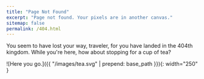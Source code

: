 ```yaml
---
title: "Page Not Found"
excerpt: "Page not found. Your pixels are in another canvas."
sitemap: false
permalink: /404.html
---
```


You seem to have lost your way, traveler, for you have landed in the 404th kingdom. While you're here, how about stopping for a cup of tea?

![Here you go.]({{ "/images/tea.svg" | prepend: base_path }}){: width="250" }

<script type="text/javascript">
  var GOOG_FIXURL_LANG = 'en';
  var GOOG_FIXURL_SITE = '{{ site.url }}'
</script>
<script type="text/javascript"
  src="//linkhelp.clients.google.com/tbproxy/lh/wm/fixurl.js">
</script>
